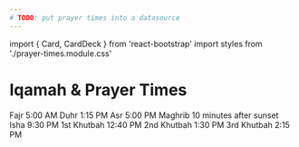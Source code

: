 ```yaml
---
# TODO: put prayer times into a datasource
---
```


import { Card, CardDeck } from 'react-bootstrap'
import styles from './prayer-times.module.css'

# Iqamah & Prayer Times

<CardDeck className={styles.deck}>
<Card>
  <Card.Body>
    <Card.Title>Fajr</Card.Title>
    <Card.Text>5:00 AM</Card.Text>
  </Card.Body>
</Card>
<Card>
  <Card.Body>
    <Card.Title>Duhr</Card.Title>
    <Card.Text>1:15 PM</Card.Text>
  </Card.Body>
</Card>
<Card>
  <Card.Body>
    <Card.Title>Asr</Card.Title>
    <Card.Text>5:00 PM</Card.Text>
  </Card.Body>
</Card>
<Card>
  <Card.Body>
    <Card.Title>Maghrib</Card.Title>
    <Card.Text>10 minutes after sunset</Card.Text>
  </Card.Body>
</Card>
<Card>
  <Card.Body>
    <Card.Title>Isha</Card.Title>
    <Card.Text>9:30 PM</Card.Text>
  </Card.Body>
</Card>
</CardDeck>

<CardDeck className={styles.deck}>
<Card>
  <Card.Body>
    <Card.Title>1st Khutbah</Card.Title>
    <Card.Text>12:40 PM</Card.Text>
  </Card.Body>
</Card>
<Card>
  <Card.Body>
    <Card.Title>2nd Khutbah</Card.Title>
    <Card.Text>1:30 PM</Card.Text>
  </Card.Body>
</Card>
<Card>
  <Card.Body>
    <Card.Title>3rd Khutbah</Card.Title>
    <Card.Text>2:15 PM</Card.Text>
  </Card.Body>
</Card>
</CardDeck>
